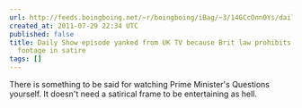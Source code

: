 ```yaml
---
url: http://feeds.boingboing.net/~r/boingboing/iBag/~3/14GCcOnnOYs/daily-show-episode-yanked-from-uk-tv-because-brit-law-prohibits-using-parliamentary-footage-in-satire.html
created_at: 2011-07-29 22:34 UTC
published: false
title: Daily Show episode yanked from UK TV because Brit law prohibits using Parliamentary
  footage in satire
tags: []
---
```


There is something to be said for watching Prime Minister's Questions yourself. It doesn't need a satirical frame to be entertaining as hell.
